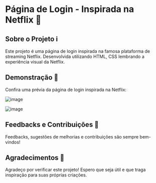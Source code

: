# Página de Login - Inspirada na Netflix 🍿
## Sobre o Projeto ℹ️
Este projeto é uma página de login inspirada na famosa plataforma de streaming Netflix. Desenvolvida utilizando HTML, CSS  lembrando a experiência visual da Netflix.

## Demonstração 🚀
Confira uma prévia da página de login inspirada na Netflix:


![image](https://github.com/DannyCMMarques/Login-Netflix-CSS/assets/147952313/88b7230c-e39c-49a0-bcb9-11a0fbdc22c4)

![image](https://github.com/DannyCMMarques/Login-Netflix-CSS/assets/147952313/f4cdb5ce-6410-47c8-9a79-41309df2e409)


## Feedbacks e Contribuições 🤝
Feedbacks, sugestões de melhorias e contribuições são sempre bem-vindos! 

## Agradecimentos 🙏
Agradeço por verificar este projeto! Espero que seja útil e que traga inspiração para suas próprias criações.
